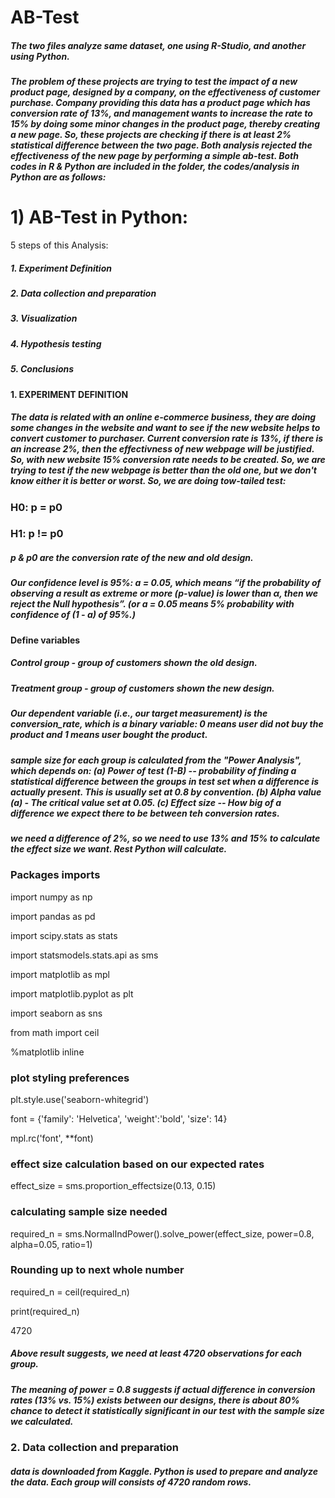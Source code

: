 # AB-Test
##### The two files analyze same dataset, one using R-Studio, and another using Python.
##### The problem of these projects are trying to test the impact of a new product page, designed by a company, on the effectiveness of customer purchase. Company providing this data has a product page which has conversion rate of 13%, and management wants to increase the rate to 15% by doing some minor changes in the product page, thereby creating a new page. So, these projects are checking if there is at least 2% statistical difference between the two page. Both analysis rejected the effectiveness of the new page by performing a simple ab-test. Both codes in R & Python are included in the folder, the codes/analysis in Python are as follows:

# 1) AB-Test in Python:

 5 steps of this Analysis:
##### 1. Experiment Definition
##### 2. Data collection and preparation
##### 3. Visualization
##### 4. Hypothesis testing
##### 5. Conclusions

#### 1. EXPERIMENT DEFINITION
##### The data is related with an online e-commerce business, they are doing some changes in the website and want to see if the new website helps to convert customer to purchaser. Current conversion rate is 13%, if there is an increase 2%, then the effectivness of new webpage will be justified. So, with new website 15% conversion rate needs to be created. So, we are trying to test if the new webpage is better than the old one, but we don't know either it is better or worst. So, we are doing tow-tailed test:

### H0: p = p0
### H1: p != p0

##### p & p0 are the conversion rate of the new and old design. 

##### Our confidence level is 95%: a = 0.05, which means “if the probability of observing a result as extreme or more (p-value) is lower than α, then we reject the Null hypothesis”. (or a = 0.05 means 5% probability with confidence of (1 - a) of 95%.)

#### Define variables
##### Control group - group of customers shown the old design.
##### Treatment group - group of customers shown the new design.

##### Our dependent variable (i.e., our target measurement) is the conversion_rate, which is a binary variable: 0 means user did not buy the product and 1 means user bought the product.

##### sample size for each group is calculated from the "Power Analysis", which depends on: (a) Power of test (1-B) -- probability of finding a statistical difference between the groups in test set when a difference is actually present. This is usually set at 0.8 by convention. (b) Alpha value (a) - The critical value set at 0.05. (c) Effect size -- How big of a difference we expect there to be between teh conversion rates.

##### we need a difference of 2%, so we need to use 13% and 15% to calculate the effect size we want. Rest Python will calculate.

### Packages imports
import numpy as np

import pandas as pd

import scipy.stats as stats

import statsmodels.stats.api as sms

import matplotlib as mpl

import matplotlib.pyplot as plt

import seaborn as sns

from math import ceil

%matplotlib inline

### plot styling preferences
plt.style.use('seaborn-whitegrid')

font = {'family': 'Helvetica', 'weight':'bold', 'size': 14}

mpl.rc('font', **font)

### effect size calculation based on our expected rates
effect_size = sms.proportion_effectsize(0.13, 0.15)

### calculating sample size needed
required_n = sms.NormalIndPower().solve_power(effect_size, power=0.8, alpha=0.05, ratio=1)

### Rounding up to next whole number
required_n = ceil(required_n)

print(required_n)

4720

##### Above result suggests, we need at least 4720 observations for each group.
##### The meaning of power = 0.8 suggests if actual difference in conversion rates (13% vs. 15%) exists between our designs, there is about 80% chance to detect it statistically significant in our test with the sample size we calculated.

### 2. Data collection and preparation
##### data is downloaded from Kaggle. Python is used to prepare and analyze the data. Each group will consists of 4720 random rows.
